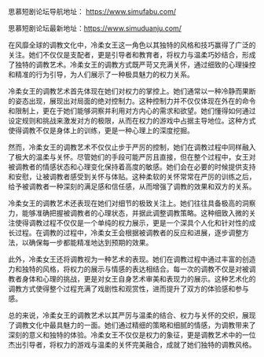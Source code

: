 思慕短剧论坛导航地址： https://www.simufabu.com/

思慕短剧论坛最新地址：https://www.simuduanju.com/

在风靡全球的调教文化中，冷柔女王这一角色以其独特的风格和技巧赢得了广泛的关注。她们不仅仅是支配者，更是引导者和教育者，将权力与温柔巧妙结合，形成了独特的调教艺术。冷柔女王的调教方式既严苛又充满关怀，通过细致的心理操控和精准的行为引导，为人们展示了一种极具魅力的权力关系。

冷柔女王的调教艺术首先体现在她们对权力的掌控上。她们通常以一种冷静而果断的姿态出现，展现出对局面的绝对控制力。这种控制力并不仅仅体现在外在的命令和限制上，更在于她们能够洞察并利用对方内心的需求和欲望。她们懂得如何通过设定规则和挑战来激发对方的极限，从而在权力的游戏中占据主导地位。这种方式使得调教不仅是身体上的训练，更是一种心理上的深度挖掘。

然而，冷柔女王的调教艺术不仅仅止步于严厉的控制，她们在调教过程中同样融入了极大的温柔与关怀。尽管她们的手段可能严厉且直接，但在整个过程中，女王对被调教者的情感状态和心理变化保持着高度的敏感。她们会在必要的时候提供支持和安慰，让被调教者感受到关怀与体贴。这种柔软的关怀常常在严厉的训练之后，给予被调教者一种深刻的满足感和信任感，从而增强了调教的效果和双方的关系。

冷柔女王的调教艺术还表现在她们对细节的极致关注上。她们往往具备极高的洞察力，能够准确把握被调教者的心理状态，并据此调整调教策略。这种细致入微的关注使得调教过程不仅仅是一个单纯的权力展示，更是一个深具个人化和针对性的成长过程。在调教的过程中，冷柔女王会根据被调教者的反应和进展，逐步调整方法，以确保每一步都能精准地达到预期的效果。

此外，冷柔女王还将调教视为一种艺术的表现。她们在调教过程中通过丰富的创造力和独特的风格，将权力的展示与情感的表达相结合。每一次的调教不仅是对被调教者身体和心理的挑战，更是对女王自身艺术审美和表现力的展示。这种艺术化的调教方式使得整个过程充满了戏剧性和观赏性，进而提升了双方的体验感和参与感。

总的来说，冷柔女王的调教艺术以其严厉与温柔的结合、权力与关怀的交织，展现了调教文化中最具魅力的一面。她们通过精细的策略和细腻的情感，为调教带来了深刻的意义和独特的体验。冷柔女王不仅仅是权力的象征，更是调教艺术中的一位杰出引导者，将权力的游戏与温柔的关怀完美融合，成就了她们独特的调教风格。
